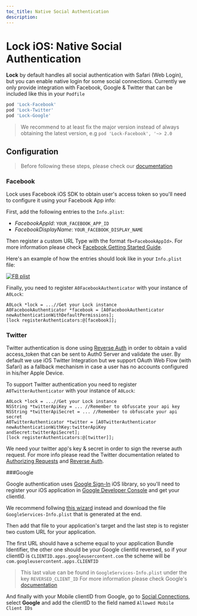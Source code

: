 ```yaml
---
toc_title: Native Social Authentication
description:
---
```


# Lock iOS: Native Social Authentication

**Lock** by default handles all social authentication with Safari (Web Login), but you can enable native login for some social connections. Currently we only provide integration with Facebook, Google & Twitter that can be included like this in your `Podfile`
```ruby
pod 'Lock-Facebook'
pod 'Lock-Twitter'
pod 'Lock-Google'
```
> We recommend to at least fix the major version instead of always obtaining the latest version, e.g `pod 'Lock-Facebook', '~> 2.0`

## Configuration

> Before following these steps, please check our [documentation](/libraries/lock-ios)

### Facebook

Lock uses Facebook iOS SDK to obtain user's access token so you'll need to configure it using your Facebook App info:

First, add the following entries to the `Info.plist`:
* _FacebookAppId_: `YOUR_FACEBOOK_APP_ID`
* _FacebookDisplayName_: `YOUR_FACEBOOK_DISPLAY_NAME`

Then register a custom URL Type with the format `fb<FacebookAppId>`. For more information please check [Facebook Getting Started Guide](https://developers.facebook.com/docs/ios/getting-started).

Here's an example of how the entries should look like in your `Info.plist` file:

[![FB plist](https://cloudup.com/cYOWHbPp8K4+)](http://auth0.com)

Finally, you need to register `A0FacebookAuthenticator` with your instance of `A0Lock`:

```objc
A0Lock *lock = ...//Get your Lock instance
A0FacebookAuthenticator *facebook = [A0FacebookAuthenticator newAuthenticationWithDefaultPermissions];
[lock registerAuthenticators:@[facebook]];
```

### Twitter

Twitter authentication is done using [Reverse Auth](https://dev.twitter.com/docs/ios/using-reverse-auth) in order to obtain a valid access_token that can be sent to Auth0 Server and validate the user. By default we use iOS Twitter Integration but we support OAuth Web Flow (with Safari) as a fallback mechanism in case a user has no accounts configured in his/her Apple Device.

To support Twitter authentication you need to register `A0TwitterAuthenticator` with your instance of `A0Lock`:

```objc
A0Lock *lock = ...//Get your Lock instance
NSString *twitterApiKey = ... //Remember to obfuscate your api key
NSString *twitterApiSecret = ... //Remember to obfuscate your api secret
A0TwitterAuthenticator *twitter = [A0TwitterAuthenticator newAuthenticationWithKey:twitterApiKey                                                                            andSecret:twitterApiSecret];
[lock registerAuthenticators:@[twitter]];
```

We need your twitter app's key & secret in order to sign the reverse auth request. For more info please read the Twitter documentation related to [Authorizing Requests](https://dev.twitter.com/docs/auth/authorizing-request) and [Reverse Auth](https://dev.twitter.com/docs/ios/using-reverse-auth).

###Google

Google authentication uses [Google Sign-In](https://developers.google.com/identity/sign-in/ios/) iOS library, so you'll need to register your iOS application in [Google Developer Console](https://console.developers.google.com/project) and get your clientId.

We recommend follwing [this wizard](https://developers.google.com/mobile/add?platform=ios) instead and download the file `GoogleServices-Info.plist` that is generated at the end.

Then add that file to your application's target and the last step is to register two custom URL for your application.

The first URL should have a scheme equal to your application Bundle Identifier, the other one should be your Google clientId reversed, so if your clientID is `CLIENTID.apps.googleusercontent.com` the scheme will be `com.googleusercontent.apps.CLIENTID`
> This last value can be found in `GoogleServices-Info.plist` under the key `REVERSED_CLIENT_ID`
> For more information please check Google's [documentation](https://developers.google.com/identity/sign-in/ios/)

And finally with your Mobile clientID from Google, go to [Social Connections](https://manage.auth0.com/#/connections/social), select **Google** and add the clientID to the field named `Allowed Mobile Client IDs`

